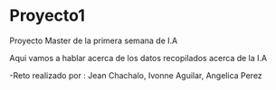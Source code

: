 # Proyecto1
Proyecto Master de la primera semana de I.A

Aqui vamos a hablar acerca de los datos recopilados acerca de la I.A


-Reto realizado por : Jean Chachalo, Ivonne Aguilar, Angelica Perez
